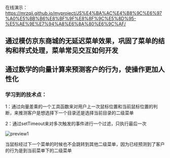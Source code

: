 在线演示：https://mrzqii.github.io/myproject/JS%E4%BA%AC%E4%B8%9C%E6%97%A0%E5%BB%B6%E8%BF%9F%E8%8F%9C%E5%8D%95-%E5%AE%9E%E7%94%A8%E6%8A%80%E6%9C%AF/
## 通过模仿京东商城的无延迟菜单效果，巩固了菜单的结构和样式处理，菜单常见交互如何开发
## 通过数学的向量计算来预测客户的行为，使操作更加人性化

### 学习到的技术点：

1：通过向量差乘的一个工具函数来对用户上一次鼠标位置和当前鼠标位置的判断，来推测客户是想选择下一个目录还是选择当前目录的二级菜单

2：通过setTimeout来对多次触发的事件进行一个过滤，只执行最后一次

![preview1](https://github.com/mrzqii/myproject/blob/master/JS%E4%BA%AC%E4%B8%9C%E6%97%A0%E5%BB%B6%E8%BF%9F%E8%8F%9C%E5%8D%95-%E5%AE%9E%E7%94%A8%E6%8A%80%E6%9C%AF/%E5%9B%BE%E8%A7%A3.jpg)

当鼠标经过下一个菜单的时候也不会跳转到其他二级菜单，因为已经预测到了客户的行为是到当前菜单下的二级菜单

